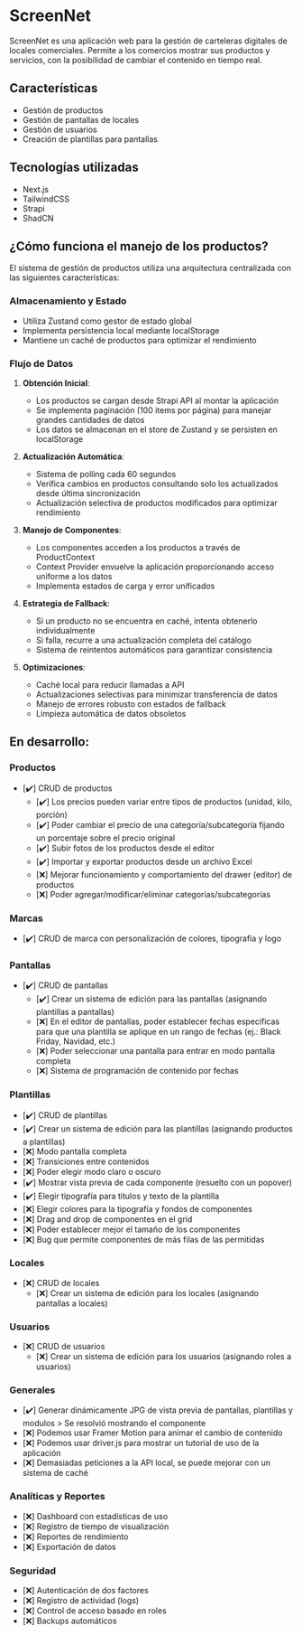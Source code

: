 # ScreenNet

ScreenNet es una aplicación web para la gestión de carteleras digitales de locales comerciales.
Permite a los comercios mostrar sus productos y servicios, con la posibilidad de cambiar el contenido en tiempo real.

## Características

- Gestión de productos
- Gestión de pantallas de locales
- Gestión de usuarios
- Creación de plantillas para pantallas

## Tecnologías utilizadas

- Next.js
- TailwindCSS
- Strapi
- ShadCN

## ¿Cómo funciona el manejo de los productos?

El sistema de gestión de productos utiliza una arquitectura centralizada con las siguientes características:

### Almacenamiento y Estado
- Utiliza Zustand como gestor de estado global
- Implementa persistencia local mediante localStorage
- Mantiene un caché de productos para optimizar el rendimiento

### Flujo de Datos
1. **Obtención Inicial**:
   - Los productos se cargan desde Strapi API al montar la aplicación
   - Se implementa paginación (100 items por página) para manejar grandes cantidades de datos
   - Los datos se almacenan en el store de Zustand y se persisten en localStorage

2. **Actualización Automática**:
   - Sistema de polling cada 60 segundos
   - Verifica cambios en productos consultando solo los actualizados desde última sincronización
   - Actualización selectiva de productos modificados para optimizar rendimiento

3. **Manejo de Componentes**:
   - Los componentes acceden a los productos a través de ProductContext
   - Context Provider envuelve la aplicación proporcionando acceso uniforme a los datos
   - Implementa estados de carga y error unificados

4. **Estrategia de Fallback**:
   - Si un producto no se encuentra en caché, intenta obtenerlo individualmente
   - Si falla, recurre a una actualización completa del catálogo
   - Sistema de reintentos automáticos para garantizar consistencia

5. **Optimizaciones**:
   - Caché local para reducir llamadas a API
   - Actualizaciones selectivas para minimizar transferencia de datos
   - Manejo de errores robusto con estados de fallback
   - Limpieza automática de datos obsoletos

## En desarrollo:
### Productos
- [✔️] CRUD de productos
  - [✔️] Los precios pueden variar entre tipos de productos (unidad, kilo, porción)
  - [✔️] Poder cambiar el precio de una categoría/subcategoría fijando un porcentaje sobre el precio original
  - [✔️] Subir fotos de los productos desde el editor
  - [✔️] Importar y exportar productos desde un archivo Excel
  - [❌] Mejorar funcionamiento y comportamiento del drawer (editor) de productos
  - [❌] Poder agregar/modificar/eliminar categorías/subcategorías
  
### Marcas
- [✔️] CRUD de marca con personalización de colores, tipografía y logo

### Pantallas
- [✔️] CRUD de pantallas
  - [✔️] Crear un sistema de edición para las pantallas (asignando plantillas a pantallas)
  - [❌] En el editor de pantallas, poder establecer fechas específicas para que una plantilla se aplique en un rango de fechas (ej.: Black Friday, Navidad, etc.)
  - [❌] Poder seleccionar una pantalla para entrar en modo pantalla completa
  - [❌] Sistema de programación de contenido por fechas
  

### Plantillas
  - [✔️] CRUD de plantillas
  - [✔️] Crear un sistema de edición para las plantillas (asignando productos a plantillas)
  - [❌] Modo pantalla completa
  - [❌] Transiciones entre contenidos
  - [❌] Poder elegir modo claro o oscuro
  - [✔️] Mostrar vista previa de cada componente (resuelto con un popover)
  - [✔️] Elegir tipografía para titulos y texto de la plantilla
  - [❌] Elegir colores para la tipografía y fondos de componentes
  - [❌] Drag and drop de componentes en el grid
  - [❌] Poder establecer mejor el tamaño de los componentes
  - [❌] Bug que permite componentes de más filas de las permitidas


### Locales
- [❌] CRUD de locales
  - [❌] Crear un sistema de edición para los locales (asignando pantallas a locales)

### Usuarios
- [❌] CRUD de usuarios
  - [❌] Crear un sistema de edición para los usuarios (asignando roles a usuarios)

### Generales
- [✔️] Generar dinámicamente JPG de vista previa de pantallas, plantillas y modulos > Se resolvió mostrando el componente
- [❌] Podemos usar Framer Motion para animar el cambio de contenido
- [❌] Podemos usar driver.js para mostrar un tutorial de uso de la aplicación
- [❌] Demasiadas peticiones a la API local, se puede mejorar con un sistema de caché
  
### Analíticas y Reportes
- [❌] Dashboard con estadísticas de uso
- [❌] Registro de tiempo de visualización
- [❌] Reportes de rendimiento
- [❌] Exportación de datos

### Seguridad
- [❌] Autenticación de dos factores
- [❌] Registro de actividad (logs)
- [❌] Control de acceso basado en roles
- [❌] Backups automáticos